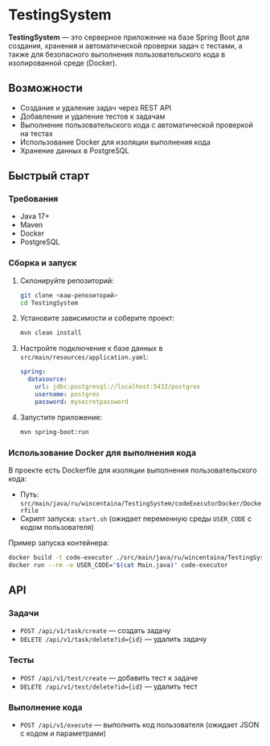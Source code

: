 # TestingSystem

**TestingSystem** — это серверное приложение на базе Spring Boot для создания, хранения и автоматической проверки задач с тестами, а также для безопасного выполнения пользовательского кода в изолированной среде (Docker).

## Возможности

- Создание и удаление задач через REST API
- Добавление и удаление тестов к задачам
- Выполнение пользовательского кода с автоматической проверкой на тестах
- Использование Docker для изоляции выполнения кода
- Хранение данных в PostgreSQL

## Быстрый старт

### Требования

- Java 17+
- Maven
- Docker
- PostgreSQL

### Сборка и запуск

1. Склонируйте репозиторий:
   ```bash
   git clone <ваш-репозиторий>
   cd TestingSystem
   ```

2. Установите зависимости и соберите проект:
   ```bash
   mvn clean install
   ```

3. Настройте подключение к базе данных в `src/main/resources/application.yaml`:
   ```yaml
   spring:
     datasource:
       url: jdbc:postgresql://localhost:5432/postgres
       username: postgres
       password: mysecretpassword
   ```

4. Запустите приложение:
   ```bash
   mvn spring-boot:run
   ```

### Использование Docker для выполнения кода

В проекте есть Dockerfile для изоляции выполнения пользовательского кода:

- Путь: `src/main/java/ru/wincentaina/TestingSystem/codeExecutorDocker/Dockerfile`
- Скрипт запуска: `start.sh` (ожидает переменную среды `USER_CODE` с кодом пользователя)

Пример запуска контейнера:
```bash
docker build -t code-executor ./src/main/java/ru/wincentaina/TestingSystem/codeExecutorDocker
docker run --rm -e USER_CODE="$(cat Main.java)" code-executor
```

## API

### Задачи

- `POST /api/v1/task/create` — создать задачу
- `DELETE /api/v1/task/delete?id={id}` — удалить задачу

### Тесты

- `POST /api/v1/test/create` — добавить тест к задаче
- `DELETE /api/v1/test/delete?id={id}` — удалить тест

### Выполнение кода

- `POST /api/v1/execute` — выполнить код пользователя (ожидает JSON с кодом и параметрами)
